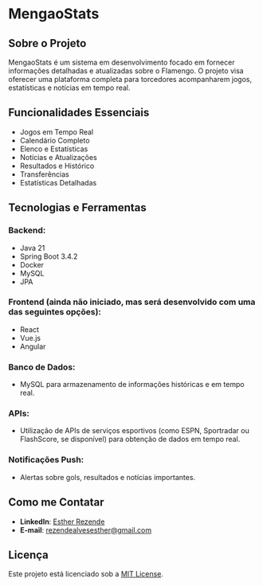 # MengaoStats

## Sobre o Projeto
MengaoStats é um sistema em desenvolvimento focado em fornecer informações detalhadas e atualizadas sobre o Flamengo. 
O projeto visa oferecer uma plataforma completa para torcedores acompanharem jogos, estatísticas e notícias em tempo real.

## Funcionalidades Essenciais

- Jogos em Tempo Real
- Calendário Completo
- Elenco e Estatísticas
- Notícias e Atualizações
- Resultados e Histórico
- Transferências
- Estatísticas Detalhadas



## Tecnologias e Ferramentas
### Backend:
- Java 21
- Spring Boot 3.4.2
- Docker
- MySQL
- JPA

### Frontend (ainda não iniciado, mas será desenvolvido com uma das seguintes opções):
- React
- Vue.js
- Angular

### Banco de Dados:
- MySQL para armazenamento de informações históricas e em tempo real.

### APIs:
- Utilização de APIs de serviços esportivos (como ESPN, Sportradar ou FlashScore, se disponível) para obtenção de dados em tempo real.

### Notificações Push:
- Alertas sobre gols, resultados e notícias importantes.



## Como me Contatar
- **LinkedIn**: [Esther Rezende](https://www.linkedin.com/in/estherrezende/)
- **E-mail**: [rezendealvesesther@gmail.com](mailto:rezendealvesesther@gmail.com)

## Licença
Este projeto está licenciado sob a [MIT License](LICENSE).

